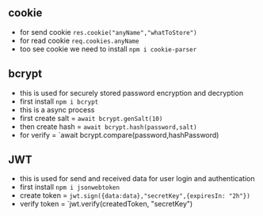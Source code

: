 ## cookie

- for send cookie `res.cookie("anyName","whatToStore")`
- for read cookie `req.cookies.anyName`
- too see cookie we need to install `npm i cookie-parser`

## bcrypt

- this is used for securely stored password encryption and decryption
- first install `npm i bcrypt`
- this is a async process
- first create salt = `await bcrypt.genSalt(10)`
- then create hash = `await bcrypt.hash(password,salt)`
- for verify = `await bcrypt.compare(password,hashPassword)

## JWT

- this is used for send and received data for user login and authentication
- first install `npm i jsonwebtoken`
- create token = `jwt.sign({data:data},"secretKey",{expiresIn: "2h"})`
- verify token = `jwt.verify(createdToken, "secretKey")
